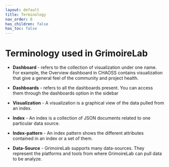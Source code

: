 ```yaml
---
layout: default
title: Terminology
nav_order: 8
has_children: false
has_toc: false
---
```


# Terminology used in GrimoireLab

- **Dashboard** - refers to the collection of visualization under one name. For example,
  the Overview dashboard in CHAOSS contains visualization that give a general feel of the
  community and project health.

- **Dashboards** - refers to all the dashboards present. You can access them through the
  dashboards option in the sidebar

- **Visualization** - A visualization is a graphical view of the data pulled from an
  index.

- **Index** - An index is a collection of JSON documents related to one particular data
  source.

- **Index-pattern** - An index pattern shows the different attributes contained in an
  index or a set of them.

- **Data-Source** - GrimoireLab supports many data-sources. They represent the platforms and
  tools from where GrimoireLab can pull data to be analyze.
